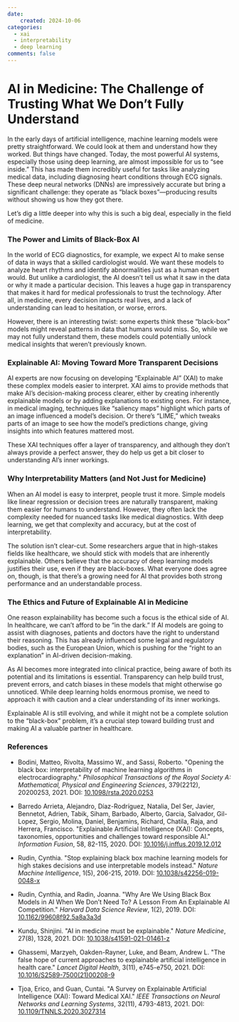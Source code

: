 ```yaml
---
date:
    created: 2024-10-06
categories:
  - xai
  - interpretability
  - deep learning
comments: false
---
```


# AI in Medicine: The Challenge of Trusting What We Don’t Fully Understand

In the early days of artificial intelligence, machine learning models were pretty straightforward. We could look at them and understand how they worked. But things have changed. Today, the most powerful AI systems, especially those using deep learning, are almost impossible for us to “see inside.” This has made them incredibly useful for tasks like analyzing medical data, including diagnosing heart conditions through ECG signals. These deep neural networks (DNNs) are impressively accurate but bring a significant challenge: they operate as “black boxes”—producing results without showing us how they got there.

Let’s dig a little deeper into why this is such a big deal, especially in the field of medicine.

<!-- more -->

### The Power and Limits of Black-Box AI

In the world of ECG diagnostics, for example, we expect AI to make sense of data in ways that a skilled cardiologist would. We want these models to analyze heart rhythms and identify abnormalities just as a human expert would. But unlike a cardiologist, the AI doesn’t tell us what it saw in the data or why it made a particular decision. This leaves a huge gap in transparency that makes it hard for medical professionals to trust the technology. After all, in medicine, every decision impacts real lives, and a lack of understanding can lead to hesitation, or worse, errors.

However, there is an interesting twist: some experts think these “black-box” models might reveal patterns in data that humans would miss. So, while we may not fully understand them, these models could potentially unlock medical insights that weren’t previously known.

### Explainable AI: Moving Toward More Transparent Decisions

AI experts are now focusing on developing “Explainable AI” (XAI) to make these complex models easier to interpret. XAI aims to provide methods that make AI’s decision-making process clearer, either by creating inherently explainable models or by adding explanations to existing ones. For instance, in medical imaging, techniques like “saliency maps” highlight which parts of an image influenced a model’s decision. Or there’s “LIME,” which tweaks parts of an image to see how the model’s predictions change, giving insights into which features mattered most.

These XAI techniques offer a layer of transparency, and although they don’t always provide a perfect answer, they do help us get a bit closer to understanding AI’s inner workings.

### Why Interpretability Matters (and Not Just for Medicine)

When an AI model is easy to interpret, people trust it more. Simple models like linear regression or decision trees are naturally transparent, making them easier for humans to understand. However, they often lack the complexity needed for nuanced tasks like medical diagnostics. With deep learning, we get that complexity and accuracy, but at the cost of interpretability.

The solution isn’t clear-cut. Some researchers argue that in high-stakes fields like healthcare, we should stick with models that are inherently explainable. Others believe that the accuracy of deep learning models justifies their use, even if they are black-boxes. What everyone does agree on, though, is that there’s a growing need for AI that provides both strong performance and an understandable process.

### The Ethics and Future of Explainable AI in Medicine

One reason explainability has become such a focus is the ethical side of AI. In healthcare, we can’t afford to be “in the dark.” If AI models are going to assist with diagnoses, patients and doctors have the right to understand their reasoning. This has already influenced some legal and regulatory bodies, such as the European Union, which is pushing for the “right to an explanation” in AI-driven decision-making.

As AI becomes more integrated into clinical practice, being aware of both its potential and its limitations is essential. Transparency can help build trust, prevent errors, and catch biases in these models that might otherwise go unnoticed. While deep learning holds enormous promise, we need to approach it with caution and a clear understanding of its inner workings.

Explainable AI is still evolving, and while it might not be a complete solution to the “black-box” problem, it’s a crucial step toward building trust and making AI a valuable partner in healthcare.

### References

- Bodini, Matteo, Rivolta, Massimo W., and Sassi, Roberto. "Opening the black box: interpretability of machine learning algorithms in electrocardiography." *Philosophical Transactions of the Royal Society A: Mathematical, Physical and Engineering Sciences*, 379(2212), 20200253, 2021. DOI: [10.1098/rsta.2020.0253](https://royalsocietypublishing.org/doi/abs/10.1098/rsta.2020.0253)

- Barredo Arrieta, Alejandro, Díaz-Rodríguez, Natalia, Del Ser, Javier, Bennetot, Adrien, Tabik, Siham, Barbado, Alberto, Garcia, Salvador, Gil-Lopez, Sergio, Molina, Daniel, Benjamins, Richard, Chatila, Raja, and Herrera, Francisco. "Explainable Artificial Intelligence (XAI): Concepts, taxonomies, opportunities and challenges toward responsible AI." *Information Fusion*, 58, 82-115, 2020. DOI: [10.1016/j.inffus.2019.12.012](https://www.sciencedirect.com/science/article/pii/S1566253519308103)

- Rudin, Cynthia. "Stop explaining black box machine learning models for high stakes decisions and use interpretable models instead." *Nature Machine Intelligence*, 1(5), 206-215, 2019. DOI: [10.1038/s42256-019-0048-x](https://doi.org/10.1038/s42256-019-0048-x)

- Rudin, Cynthia, and Radin, Joanna. "Why Are We Using Black Box Models in AI When We Don’t Need To? A Lesson From An Explainable AI Competition." *Harvard Data Science Review*, 1(2), 2019. DOI: [10.1162/99608f92.5a8a3a3d](https://hdsr.mitpress.mit.edu/pub/f9kuryi8)

- Kundu, Shinjini. "AI in medicine must be explainable." *Nature Medicine*, 27(8), 1328, 2021. DOI: [10.1038/s41591-021-01461-z](https://doi.org/10.1038/s41591-021-01461-z)

- Ghassemi, Marzyeh, Oakden-Rayner, Luke, and Beam, Andrew L. "The false hope of current approaches to explainable artificial intelligence in health care." *Lancet Digital Health*, 3(11), e745-e750, 2021. DOI: [10.1016/S2589-7500(21)00208-9](https://doi.org/10.1016/S2589-7500(21)00208-9)

- Tjoa, Erico, and Guan, Cuntai. "A Survey on Explainable Artificial Intelligence (XAI): Toward Medical XAI." *IEEE Transactions on Neural Networks and Learning Systems*, 32(11), 4793-4813, 2021. DOI: [10.1109/TNNLS.2020.3027314](https://doi.org/10.1109/TNNLS.2020.3027314)
